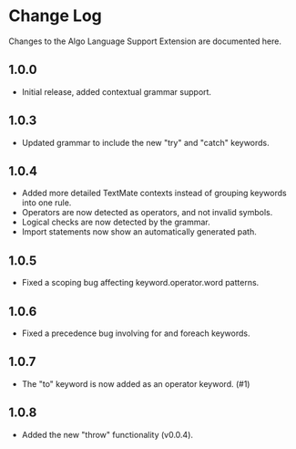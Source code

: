 # Change Log

Changes to the Algo Language Support Extension are documented here.

## 1.0.0

- Initial release, added contextual grammar support.

## 1.0.3

- Updated grammar to include the new "try" and "catch" keywords.

## 1.0.4

- Added more detailed TextMate contexts instead of grouping keywords into one rule.
- Operators are now detected as operators, and not invalid symbols.
- Logical checks are now detected by the grammar.
- Import statements now show an automatically generated path.

## 1.0.5
- Fixed a scoping bug affecting keyword.operator.word patterns.

## 1.0.6
- Fixed a precedence bug involving for and foreach keywords.

## 1.0.7
- The "to" keyword is now added as an operator keyword. (#1)

## 1.0.8
- Added the new "throw" functionality (v0.0.4).